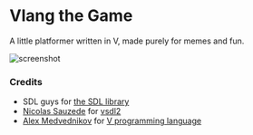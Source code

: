 # Vlang the Game

A little platformer written in V, made purely for memes and fun.

![screenshot](https://cdn.discordapp.com/attachments/489123163330838529/635864875507253268/unknown.png)

### Credits

- SDL guys for [the SDL library](https://www.libsdl.org)
- [Nicolas Sauzede](https://github.com/nsauzede) for [vsdl2](https://github.com/nsauzede/vsdl2)
- [Alex Medvednikov](https://github.com/medvednikov) for [V programming language](https://github.com/vlang)